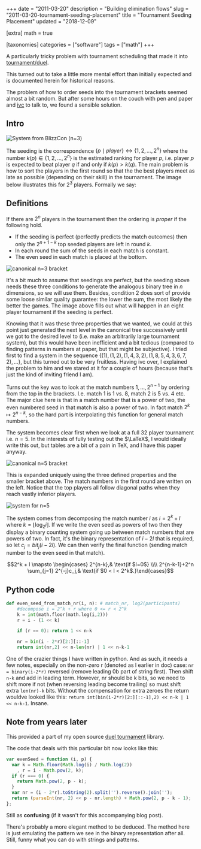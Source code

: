 +++
date = "2011-03-20"
description = "Building elimination flows"
slug = "2011-03-20-tournament-seeding-placement"
title = "Tournament Seeding Placement"
updated = "2018-12-09"

[extra]
math = true

[taxonomies]
categories = ["software"]
tags = ["math"]
+++


A particularly tricky problem with tournament scheduling that made it into [tournament/duel](https://github.com/clux/duel).

<!--more-->

This turned out to take a little more mental effort than initially expected and is documented herein for historical reasons.

The problem of how to order seeds into the tournament brackets seemed almost a bit random. But after some hours on the couch with pen and paper and [ivc](http://beta.ivc.no/blog/) to talk to, we found a sensible solution.


## Intro
![System from BlizzCon (n=3)](/imgs/seeding/blizzcon_single_duel_8p.jpg)

The seeding is the correspondence $\{p \mid player\} \leftrightarrow \{1,2,\ldots,2^n\}$ where the number $k(p)\in\{1,2,\ldots,2^n\}$ is the estimated ranking for player $p$, i.e. player $p$ is expected to beat player $q$ if and only if $k(p) > k(q)$. The main problem is how to sort the players in the first round so that the the best players meet as late as possible (depending on their skill) in the tournament. The image below illustrates this for $2^3$ players. Formally we say:

## Definitions
If there are $2^n$ players in the tournament then the ordering is _proper_ if the following hold.

* If the seeding is perfect (perfectly predicts the match outcomes) then only the $2^{n+1-k}$ top seeded players are left in round $k$.
* In each round the sum of the seeds in each match is constant.
*  The even seed in each match is placed at the bottom.

![canonical n=3 bracket](/imgs/seeding/bracket8.gif)

It's a bit much to assume that seedings are perfect, but the seeding above needs these three conditions to generate the analogous binary tree in $n$ dimensions, so we will use them. Besides, condition 2 does sort of provide some loose similar quality guarantee: the lower the sum, the most likely the better the games. The image above fills out what will happen in an eight player tournament if the seeding is perfect.

Knowing that it was these three properties that we wanted, we could at this point just generated the next level in the canonical tree successively until we got to the desired level to (i.e. make an arbitrarily large tournament system), but this would have been inefficient and a bit tedious (compared to finding patterns in numbers at paper, but that might be subjective). I tried first to find a system in the sequence $\{(1),(1,2),(1,4,3,2),(1,8,5,4,3,6,7,2),\ldots\}$, but this turned out to be very fruitless. Having ivc over, I explained the problem to him and we stared at it for a couple of hours (because that's just the kind of inviting friend I am).

Turns out the key was to look at the match numbers $1,\ldots,2^{n-1}$ by ordering from the top in the brackets. I.e. match 1 is 1 vs. 8, match 2 is 5 vs. 4 etc. The major clue here is that in a match number that is a power of two, the even numbered seed in that match is also a power of two. In fact match $2^k \mapsto 2^{n-k}$, so the hard part is interpolating this function for general match numbers.

The system becomes clear first when we look at a full 32 player tournament i.e. $n=5$. In the interests of fully testing out the $\LaTeX$, I would ideally write this out, but tables are a bit of a pain in TeX, and I have this paper anyway.

![canonical n=5 bracket](/imgs/seeding/32bracket.jpg)

This is expanded uniquely using the three defined properties and the smaller bracket above. The match numbers in the first round are written on the left. Notice that the top players all follow diagonal paths when they reach vastly inferior players.

![system for n=5](/imgs/seeding/16system.jpg)

The system comes from decomposing the match number $i$ as $i=2^k + l$ where $k = \lfloor \log_2{i} \rfloor$. If we write the even seed as powers of two then they display a binary counting system going up between match numbers that are powers of two. In fact, it's the binary representation of $i-2l$ that is required, so let $c_j = bit_j (i-2l)$. We can then verify the final function (sending match number to the even seed in that match).

$$2^k + l \mapsto \begin{cases} 2^{n-k},& \text{if $l=0$} \\\\ 2^{n-k-1}+2^n \sum_{j=1} 2^{-j}c_j,& \text{if $0 < l < 2^k$.}\end{cases}$$

## Python code

```python
def even_seed_from_match_nr(i, n): # match_nr, log2(participants)
    #decompose i = 2^k + r where 0 <= r < 2^k
    k = int(math.floor(math.log(i,2)))
    r = i - (1 << k)

    if (r == 0): return 1 << n-k

    nr = bin(i - 2*r)[2:][::-1]
    return int(nr,2) << n-len(nr) | 1 << n-k-1
```

One of the crazier things I have written in python. And as such, it needs a few notes, especially on the non-zero r (denoted as l earlier in doc) case: `nr = binary(i-2*r)` reversed (remove leading 0b part of string first). Then shift `n-k` and add in leading term. However, nr should be k bits, so we need to shift more if not (when reversing leading become trailing) so must shift extra `len(nr)-k` bits. Without the compensation for extra zeroes the return wouldve looked like this: `return int(bin(i-2*r)[2:][::-1],2) << n-k | 1 << n-k-1`. Insane.

## Note from years later
This provided a part of my open source [duel tournament](https://github.com/clux/duel) library.

The code that deals with this particular bit now looks like this:

```js
var evenSeed = function (i, p) {
  var k = Math.floor(Math.log(i) / Math.log(2))
    , r = i - Math.pow(2, k);
  if (r === 0) {
    return Math.pow(2, p - k);
  }
  var nr = (i - 2*r).toString(2).split('').reverse().join('');
  return (parseInt(nr, 2) << p - nr.length) + Math.pow(2, p - k - 1);
};
```

Still as __confusing__ (if it wasn't for this accompanying blog post).

There's probably a more elegant method to be deduced.
The method here is just emulating the pattern we see in the binary representation after all. Still, funny what you can do with strings and patterns.
